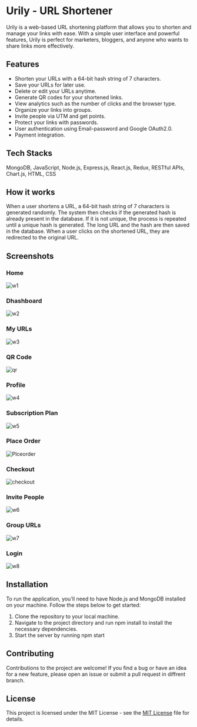 # Urily - URL Shortener

Urily is a web-based URL shortening platform that allows you to shorten and manage your links with ease. With a simple user interface and powerful features, Urily is perfect for marketers, bloggers, and anyone who wants to share links more effectively.

## Features
- Shorten your URLs with a 64-bit hash string of 7 characters.
- Save your URLs for later use.
- Delete or edit your URLs anytime.
- Generate QR codes for your shortened links.
- View analytics such as the number of clicks and the browser type.
- Organize your links into groups.
- Invite people via UTM and get points.
- Protect your links with passwords.
- User authentication using Email-password and Google OAuth2.0.
- Payment integration.

## Tech Stacks
MongoDB, JavaScript, Node.js, Express.js, React.js, Redux, RESTful APIs, Chart.js, HTML, CSS

## How it works
When a user shortens a URL, a 64-bit hash string of 7 characters is generated randomly. The system then checks if the generated hash is already present in the database. If it is not unique, the process is repeated until a unique hash is generated. The long URL and the hash are then saved in the database. When a user clicks on the shortened URL, they are redirected to the original URL.


## Screenshots

### Home
![w1](https://user-images.githubusercontent.com/71216106/231768837-68d204c5-51cb-41f2-9fee-dd75b077de24.PNG)

### Dhashboard
![w2](https://user-images.githubusercontent.com/71216106/231768997-13994045-516a-4533-af16-2f9713dad08f.PNG)

### My URLs
![w3](https://user-images.githubusercontent.com/71216106/231769119-12736545-bf4d-44c4-a807-bf61113c30eb.PNG)

### QR Code
![qr](https://user-images.githubusercontent.com/71216106/231772756-cc553b84-8fdd-47c5-a94d-6f1074d673eb.PNG)

### Profile
![w4](https://user-images.githubusercontent.com/71216106/231769292-fb1c4260-d282-4345-ad4e-2296ea1e4758.PNG)

### Subscription Plan
![w5](https://user-images.githubusercontent.com/71216106/231769437-3ab434ff-77ab-4aa0-b7d9-6c89e2f3d94d.PNG)

### Place Order
![Plceorder](https://user-images.githubusercontent.com/71216106/231775113-01cc0544-4e4a-45f8-bdce-fab65d21b41b.PNG)

### Checkout
![checkout](https://user-images.githubusercontent.com/71216106/231775219-17cdf2d1-df45-465d-8ae4-a239c2546a06.PNG)

### Invite People
![w6](https://user-images.githubusercontent.com/71216106/231769555-8ba96597-2ead-4682-bf08-2e5cf68757e9.PNG)

### Group URLs
![w7](https://user-images.githubusercontent.com/71216106/231769677-ef1b1fbe-1dc8-4972-b4df-4f1ad725540b.PNG)

### Login
![w8](https://user-images.githubusercontent.com/71216106/231771929-f1ffb75e-46df-4b40-abea-c8943061662a.PNG)

## Installation
To run the application, you'll need to have Node.js and MongoDB installed on your machine. Follow the steps below to get started:

1. Clone the repository to your local machine.
2. Navigate to the project directory and run npm install to install the necessary dependencies.
3. Start the server by running npm start

## Contributing
Contributions to the project are welcome! If you find a bug or have an idea for a new feature, please open an issue or submit a pull request in diffrent branch.

## License
This project is licensed under the MIT License - see the [MIT License](LICENSE) file for details.
